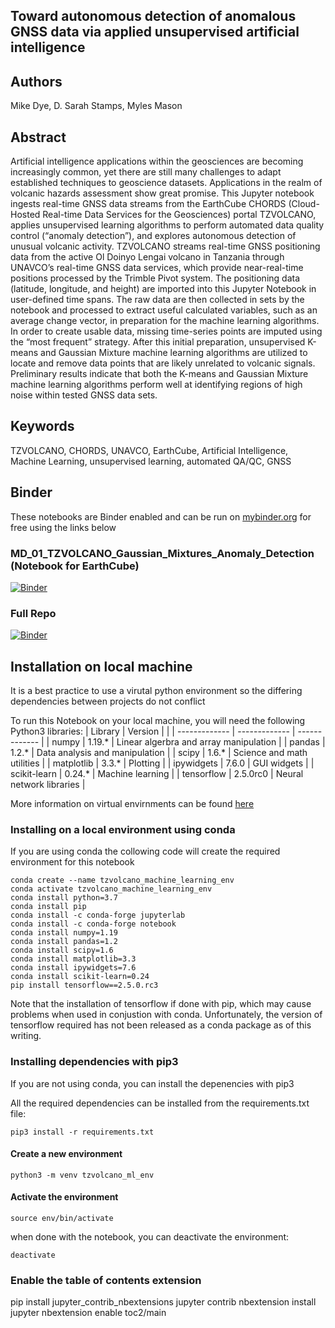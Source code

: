 ## Toward autonomous detection of anomalous GNSS data via applied unsupervised artificial intelligence 

## Authors
Mike Dye, D. Sarah Stamps, Myles Mason

## Abstract
Artificial intelligence applications within the geosciences are becoming increasingly common, yet there are still many challenges to adapt established techniques to geoscience datasets. Applications in the realm of volcanic hazards assessment show great promise. This Jupyter notebook ingests real-time GNSS data streams from the EarthCube CHORDS (Cloud-Hosted Real-time Data Services for the Geosciences) portal TZVOLCANO, applies unsupervised learning algorithms to perform automated data quality control (“anomaly detection”), and explores autonomous detection of unusual volcanic activity. TZVOLCANO streams real-time GNSS positioning data from the active Ol Doinyo Lengai volcano in Tanzania through UNAVCO’s real-time GNSS data services, which provide near-real-time positions processed by the Trimble Pivot system. The positioning data (latitude, longitude, and height) are imported into this Jupyter Notebook in user-defined time spans. The raw data are then collected in sets by the notebook and processed to extract useful calculated variables, such as an average change vector, in preparation for the machine learning algorithms. In order to create usable data, missing time-series points are imputed using the “most frequent” strategy. After this initial preparation, unsupervised K-means and Gaussian Mixture machine learning algorithms are utilized to  locate and remove data points that are likely unrelated to volcanic signals. Preliminary results indicate that both the K-means and Gaussian Mixture machine learning algorithms perform well at identifying regions of high noise within tested GNSS data sets.

## Keywords
TZVOLCANO, CHORDS, UNAVCO, EarthCube, Artificial Intelligence, Machine Learning, unsupervised learning, automated QA/QC, GNSS

## Binder
These notebooks are Binder enabled and can be run on [mybinder.org](https://mybinder.org/) for free using the links below

### MD_01_TZVOLCANO_Gaussian_Mixtures_Anomaly_Detection (Notebook for EarthCube) 
[![Binder](https://mybinder.org/badge_logo.svg)](https://mybinder.org/v2/gh/mdye/TZVOLCANO_machine_learning.git/HEAD?filepath=MD_01_TZVOLCANO_Gaussian_Mixtures_Anomaly_Detection.ipynb)


### Full Repo
[![Binder](https://mybinder.org/badge_logo.svg)](https://mybinder.org/v2/gh/mdye/TZVOLCANO_machine_learning.git/HEAD)


## Installation on local machine

It is a best practice to use a virutal python environment so the differing dependencies between projects do not conflict


To run this Notebook on your local machine, you will need the following Python3 libraries:
| Library  | Version | |
| ------------- | ------------- | ------------- |
| numpy | 1.19.* | Linear algerbra and array manipulation |
| pandas | 1.2.* | Data analysis and manipulation |
| scipy | 1.6.* | Science and math utilities |
| matplotlib | 3.3.* | Plotting |
| ipywidgets | 7.6.0 | GUI widgets |
| scikit-learn | 0.24.* | Machine learning  |
| tensorflow | 2.5.0rc0 | Neural network libraries |




More information on virtual envirnments can be found [here](https://realpython.com/python-virtual-environments-a-primer/)

### Installing on a local environment using conda
If you are using conda the collowing code will create the required environment for this notebook
```
conda create --name tzvolcano_machine_learning_env
conda activate tzvolcano_machine_learning_env
conda install python=3.7
conda install pip
conda install -c conda-forge jupyterlab
conda install -c conda-forge notebook
conda install numpy=1.19
conda install pandas=1.2
conda install scipy=1.6
conda install matplotlib=3.3
conda install ipywidgets=7.6
conda install scikit-learn=0.24
pip install tensorflow==2.5.0.rc3
```


Note that the installation of tensorflow if done with pip, which may cause problems when used in conjustion with conda.
Unfortunately, the version of tensorflow required has not been released as a conda package as of this writing.

### Installing dependencies with pip3
If you are not using conda, you can install the depenencies with pip3

All the required dependencies can be installed from the requirements.txt file:

`pip3 install -r requirements.txt`

#### Create a new environment
`python3 -m venv tzvolcano_ml_env`

#### Activate the environment
`source env/bin/activate`

when done with the notebook, you can deactivate the environment:

`deactivate`



### Enable the table of contents extension
pip install jupyter_contrib_nbextensions
jupyter contrib nbextension install 
jupyter nbextension enable toc2/main






